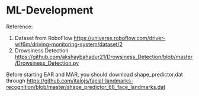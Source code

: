 # ML-Development

Reference:
1. Dataset from RoboFlow https://universe.roboflow.com/driver-wlf6m/driving-monitoring-system/dataset/2
2. Drowsiness Detection https://github.com/akshaybahadur21/Drowsiness_Detection/blob/master/Drowsiness_Detection.py

Before starting EAR and MAR, you should download shape_predictor.dat through https://github.com/italojs/facial-landmarks-recognition/blob/master/shape_predictor_68_face_landmarks.dat
